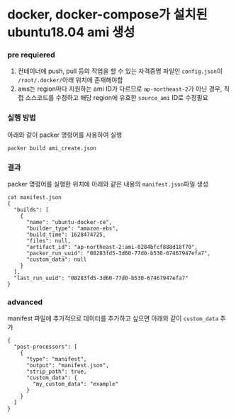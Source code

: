 # docker, docker-compose가 설치된 ubuntu18.04 ami 생성

### pre requiered
1. 컨테이너에 push, pull 등의 작업을 할 수 있는 자격증명 파일인 `config.json`이 `/root/.docker/`아래 위치에 존재해야함
2. aws는 region마다 지원하는 ami ID가 다르므로 `ap-northeast-2`가 아닌 경우, 직접 소스코드를 수정하고 해당 region에 유효한 `source_ami` ID로 수정필요

### 실행 방법
아래와 같이 packer 명령어를 사용하여 실행
```
packer build ami_create.json
```

### 결과

packer 명령어를 실행한 위치에 아래와 같은 내용의 `manifest.json`파일 생성
```
cat manifest.json 
{
  "builds": [
    {
      "name": "ubuntu-docker-ce",
      "builder_type": "amazon-ebs",
      "build_time": 1628474725,
      "files": null,
      "artifact_id": "ap-northeast-2:ami-0284bfcf888d18f70",
      "packer_run_uuid": "08283fd5-3d60-77d0-b530-67467947efa7",
      "custom_data": null
    }
  ],
  "last_run_uuid": "08283fd5-3d60-77d0-b530-67467947efa7"
}
```

### advanced
manifest 파일에 추가적으로 데이터를 추가하고 싶으면 아래와 같이 `custom_data` 추가
```
{
  "post-processors": [
    {
      "type": "manifest",
      "output": "manifest.json",
      "strip_path": true,
      "custom_data": {
        "my_custom_data": "example"
      }
    }
  ]
}
```
